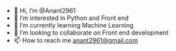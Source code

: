- 👋 Hi, I’m @Anant2961
- 👀 I’m interested in Python and Front end
- 🌱 I’m currently learning Machine Learning
- 💞️ I’m looking to collaborate on Front end development
- 📫 How to reach me anant2961@gmail.com

<!---
Anant2961/Anant2961 is a ✨ special ✨ repository because its `README.md` (this file) appears on your GitHub profile.
You can click the Preview link to take a look at your changes.
--->
